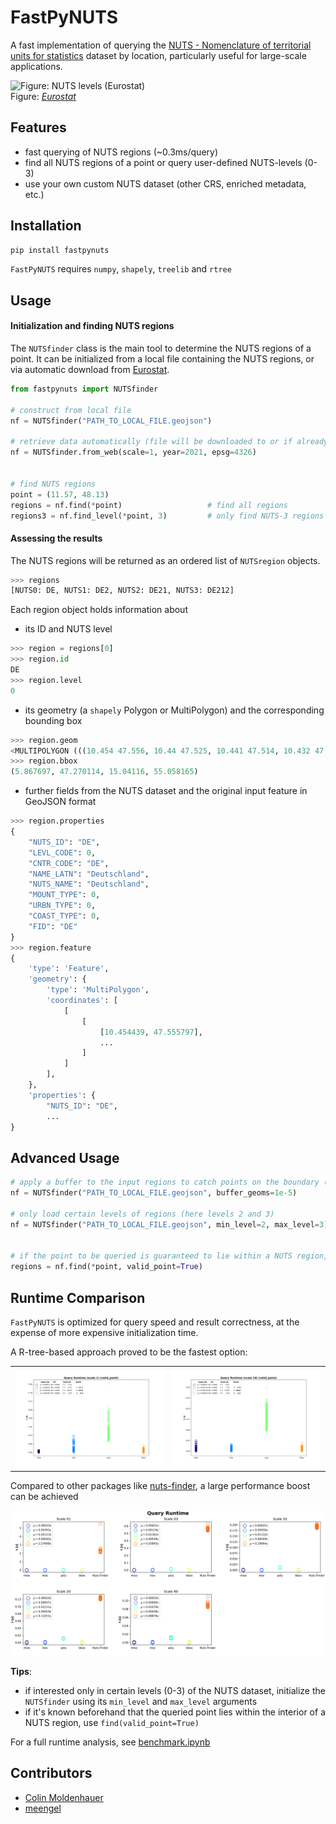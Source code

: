 # FastPyNUTS
A fast implementation of querying the [NUTS - Nomenclature of territorial units for statistics](https://ec.europa.eu/eurostat/web/gisco/geodata/reference-data/administrative-units-statistical-units/nuts) dataset by location, particularly useful for large-scale applications.


![Figure: NUTS levels (Eurostat)](img/levels.gif) <br>
Figure: [_Eurostat_](https://ec.europa.eu/eurostat/documents/7116161/7117206/NUTS-layers.gif)


## Features
- fast querying of NUTS regions (~0.3ms/query)
- find all NUTS regions of a point or query user-defined NUTS-levels (0-3)
- use your own custom NUTS dataset (other CRS, enriched metadata, etc.)


## Installation
```cmd
pip install fastpynuts
```
`FastPyNUTS` requires `numpy`, `shapely`, `treelib` and `rtree`


## Usage

#### Initialization and finding NUTS regions
The `NUTSfinder` class is the main tool to determine the NUTS regions of a point. It can be initialized from a local file
containing the NUTS regions, or via automatic download from [Eurostat](https://gisco-services.ec.europa.eu/distribution/v2/nuts).
```python
from fastpynuts import NUTSfinder

# construct from local file
nf = NUTSfinder("PATH_TO_LOCAL_FILE.geojson")

# retrieve data automatically (file will be downloaded to or if already existing read from '.data')
nf = NUTSfinder.from_web(scale=1, year=2021, epsg=4326)


# find NUTS regions
point = (11.57, 48.13)
regions = nf.find(*point)                   # find all regions
regions3 = nf.find_level(*point, 3)         # only find NUTS-3 regions
```

#### Assessing the results
The NUTS regions will be returned as an ordered list of `NUTSregion` objects.
```python
>>> regions
[NUTS0: DE, NUTS1: DE2, NUTS2: DE21, NUTS3: DE212]
```

Each region object holds information about
- its ID and NUTS level
```python
>>> region = regions[0]
>>> region.id
DE
>>> region.level
0
```
- its geometry (a `shapely` Polygon or MultiPolygon) and the corresponding bounding box
```python
>>> region.geom
<MULTIPOLYGON (((10.454 47.556, 10.44 47.525, 10.441 47.514, 10.432 47.504, ...>
>>> region.bbox
(5.867697, 47.270114, 15.04116, 55.058165)
```
- further fields from the NUTS dataset and the original input feature in GeoJSON format
```python
>>> region.properties
{
    "NUTS_ID": "DE",
    "LEVL_CODE": 0,
    "CNTR_CODE": "DE",
    "NAME_LATN": "Deutschland",
    "NUTS_NAME": "Deutschland",
    "MOUNT_TYPE": 0,
    "URBN_TYPE": 0,
    "COAST_TYPE": 0,
    "FID": "DE"
}
>>> region.feature
{
    'type': 'Feature',
    'geometry': {
        'type': 'MultiPolygon',
        'coordinates': [
            [
                [
                    [10.454439, 47.555797],
                    ...
                ]
            ]
        ],
    },
    'properties': {
        "NUTS_ID": "DE",
        ...
}
```

## Advanced Usage
```python
# apply a buffer to the input regions to catch points on the boundary (for further info on the buffering, see the documentation)
nf = NUTSfinder("PATH_TO_LOCAL_FILE.geojson", buffer_geoms=1e-5)

# only load certain levels of regions (here levels 2 and 3)
nf = NUTSfinder("PATH_TO_LOCAL_FILE.geojson", min_level=2, max_level=3)


# if the point to be queried is guaranteed to lie within a NUTS region, setting valid_point to True may speed up the runtime
regions = nf.find(*point, valid_point=True)
```


## Runtime Comparison
`FastPyNUTS` is optimized for query speed and result correctness, at the expense of more expensive initialization time.

A R-tree-based approach proved to be the fastest option:
<table>
 <tr>
    <td> <img src="img/benchmark_1.png" alt="Benchmark for scale 1."> </td>
    <td> <img src="img/benchmark_20_zoom.png" alt="Benchmark for scale 1."> </td>
  </tr>
</table>

Compared to other packages like [nuts-finder](https://github.com/nestauk/nuts_finder), a large performance boost can be achieved

![](img/benchmark_other.png)

**Tips**:
- if interested only in certain levels (0-3) of the NUTS dataset, initialize the `NUTSfinder` using its `min_level` and `max_level` arguments
- if it's known beforehand that the queried point lies within the interior of a NUTS region, use `find(valid_point=True)`

For a full runtime analysis, see [benchmark.ipynb](benchmark.ipynb)



## Contributors
- [Colin Moldenhauer](https://github.com/ColinMoldenhauer/)
- [meengel](https://github.com/meengel)
